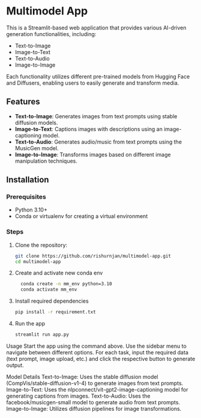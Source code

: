 # Multimodel App

This is a Streamlit-based web application that provides various AI-driven generation functionalities, including:
- Text-to-Image
- Image-to-Text
- Text-to-Audio
- Image-to-Image

Each functionality utilizes different pre-trained models from Hugging Face and Diffusers, enabling users to easily generate and transform media.

## Features

- **Text-to-Image**: Generates images from text prompts using stable diffusion models.
- **Image-to-Text**: Captions images with descriptions using an image-captioning model.
- **Text-to-Audio**: Generates audio/music from text prompts using the MusicGen model.
- **Image-to-Image**: Transforms images based on different image manipulation techniques.

## Installation

### Prerequisites
- Python 3.10+
- Conda or virtualenv for creating a virtual environment

### Steps
1. Clone the repository:
   ```bash
   git clone https://github.com/rishurnjan/multimodel-app.git
   cd multimodel-app
2. Create and activate new conda env
   ```bash
     conda create -n mm_env python=3.10
     conda activate mm_env
3. Install required dependencies
   ```bash
   pip install -r requirement.txt
4. Run the app
   ```bash
   streamlit run app.py 

Usage
Start the app using the command above.
Use the sidebar menu to navigate between different options.
For each task, input the required data (text prompt, image upload, etc.) and click the respective button to generate output.  

Model Details
Text-to-Image: Uses the stable diffusion model (CompVis/stable-diffusion-v1-4) to generate images from text prompts.
Image-to-Text: Uses the nlpconnect/vit-gpt2-image-captioning model for generating captions from images.
Text-to-Audio: Uses the facebook/musicgen-small model to generate audio from text prompts.
Image-to-Image: Utilizes diffusion pipelines for image transformations.
            
